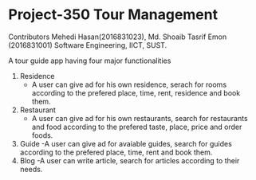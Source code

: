 # Project-350 Tour Management

Contributors
Mehedi Hasan(2016831023), Md. Shoaib Tasrif Emon (2016831001)
Software Engineering, IICT, SUST.

A tour guide app having four major functionalities
1. Residence
   - A user can give ad for his own residence,  serach for rooms according to the prefered place, time, rent, residence and book them.
2. Restaurant
   - A user can give ad for his own restaurants, search for restaurants and food according to the prefered taste, place, price and order        foods.
3. Guide
   -A user can give ad for avaiable guides, search for guides according to the prefered place, time, rent and book them.
4. Blog
   -A user can write article, search for articles according to their needs.
